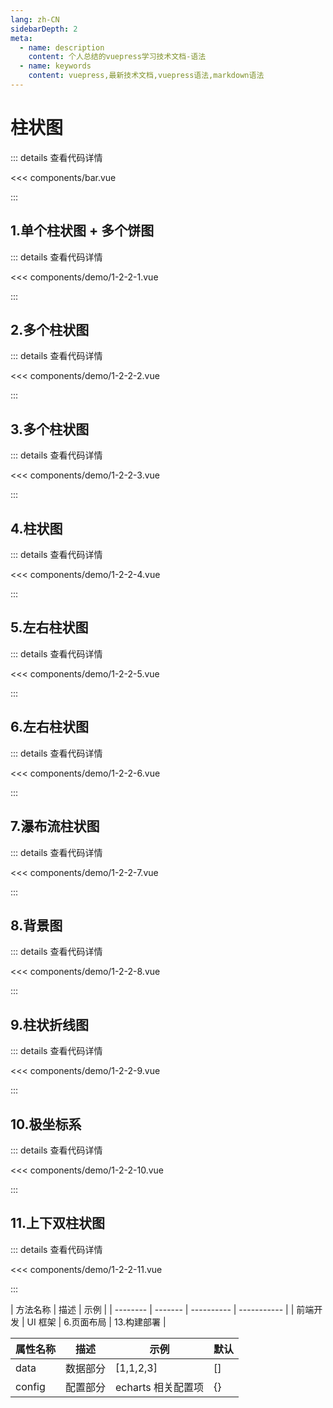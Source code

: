 ```yaml
---
lang: zh-CN
sidebarDepth: 2
meta:
  - name: description
    content: 个人总结的vuepress学习技术文档-语法
  - name: keywords
    content: vuepress,最新技术文档,vuepress语法,markdown语法
---
```


# 柱状图

::: details 查看代码详情

<<< components/bar.vue

:::

## 1.单个柱状图 + 多个饼图

  <Container url="http://localhost:8090/resume/demo/?type=echarts&name=1-2-2-1.vue" />

::: details 查看代码详情

<<< components/demo/1-2-2-1.vue

:::

## 2.多个柱状图

  <Container url="http://localhost:8090/resume/demo/?type=echarts&name=1-2-2-2.vue" />

::: details 查看代码详情

<<< components/demo/1-2-2-2.vue

:::

## 3.多个柱状图

  <Container url="http://localhost:8090/resume/demo/?type=echarts&name=1-2-2-3.vue" />

::: details 查看代码详情

<<< components/demo/1-2-2-3.vue

:::

## 4.柱状图

  <Container url="http://localhost:8090/resume/demo/?type=echarts&name=1-2-2-4.vue" />

::: details 查看代码详情

<<< components/demo/1-2-2-4.vue

:::

## 5.左右柱状图

  <Container url="http://localhost:8090/resume/demo/?type=echarts&name=1-2-2-5.vue" />

::: details 查看代码详情

<<< components/demo/1-2-2-5.vue

:::

## 6.左右柱状图

  <Container url="http://localhost:8090/resume/demo/?type=echarts&name=1-2-2-6.vue" />

::: details 查看代码详情

<<< components/demo/1-2-2-6.vue

:::

## 7.瀑布流柱状图

  <Container url="http://localhost:8090/resume/demo/?type=echarts&name=1-2-2-7.vue" />

::: details 查看代码详情

<<< components/demo/1-2-2-7.vue

:::

## 8.背景图

  <Container url="http://localhost:8090/resume/demo/?type=echarts&name=1-2-2-8.vue" />

::: details 查看代码详情

<<< components/demo/1-2-2-8.vue

:::

## 9.柱状折线图

  <Container url="http://localhost:8090/resume/demo/?type=echarts&name=1-2-2-9.vue" />

::: details 查看代码详情

<<< components/demo/1-2-2-9.vue

:::

## 10.极坐标系

  <Container url="http://localhost:8090/resume/demo/?type=echarts&name=1-2-2-10.vue" />

::: details 查看代码详情

<<< components/demo/1-2-2-10.vue

:::

## 11.上下双柱状图

  <Container url="http://localhost:8090/resume/demo/?type=echarts&name=1-2-2-11.vue" />

::: details 查看代码详情

<<< components/demo/1-2-2-11.vue

:::

| 方法名称 | 描述    | 示例       |
| -------- | ------- | ---------- | ----------- |
| 前端开发 | UI 框架 | 6.页面布局 | 13.构建部署 |

| 属性名称 | 描述     | 示例               | 默认 |
| -------- | -------- | ------------------ | ---- |
| data     | 数据部分 | [1,1,2,3]          | []   |
| config   | 配置部分 | echarts 相关配置项 | {}   |
